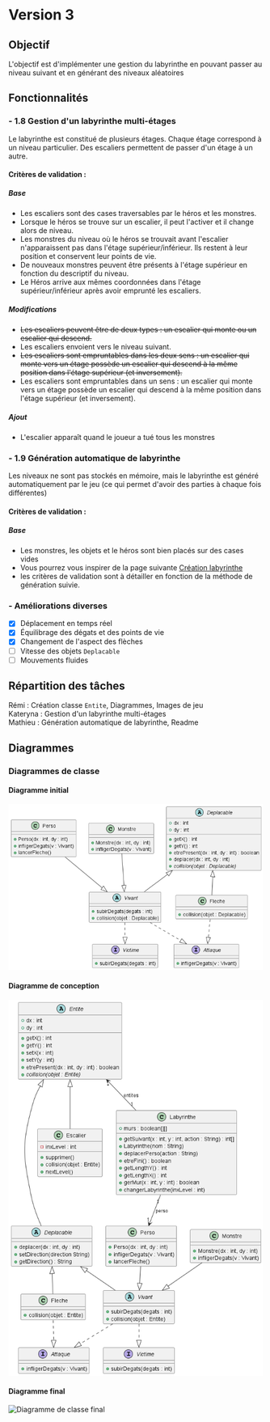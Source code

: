 # Version 3

## Objectif

L'objectif est d'implémenter une gestion du labyrinthe en pouvant passer au niveau suivant et en générant des niveaux
aléatoires

## Fonctionnalités

### - 1.8 Gestion d'un labyrinthe multi-étages

Le labyrinthe est constitué de plusieurs étages. Chaque étage correspond à un niveau
particulier. Des escaliers permettent de passer d'un étage à un autre.

#### Critères de validation :

##### Base

* Les escaliers sont des cases traversables par le héros et les monstres.
* Lorsque le héros se trouve sur un escalier, il peut l'activer et il change alors de
  niveau.
* Les monstres du niveau où le héros se trouvait avant l'escalier n'apparaissent pas
  dans l'étage supérieur/inférieur. Ils restent à leur position et conservent leur points
  de vie.
* De nouveaux monstres peuvent être présents à l'étage supérieur en fonction du
  descriptif du niveau.
* Le Héros arrive aux mêmes coordonnées dans l'étage supérieur/inférieur après
  avoir emprunté les escaliers.

##### Modifications

* ~~Les escaliers peuvent être de deux types : un escalier qui monte ou un escalier qui descend.~~
* Les escaliers envoient vers le niveau suivant.
* ~~Les escaliers sont empruntables dans les deux sens : un escalier qui monte vers un étage possède un escalier qui
  descend à la même position dans l'étage supérieur (et inversement).~~
* Les escaliers sont empruntables dans un sens : un escalier qui monte vers un étage possède un escalier qui descend à
  la même position dans l'étage supérieur (et inversement).

##### Ajout

* L'escalier apparaît quand le joueur a tué tous les monstres

### - 1.9 Génération automatique de labyrinthe

Les niveaux ne sont pas stockés en mémoire, mais le labyrinthe est généré automatiquement par le jeu (ce qui permet
d'avoir des parties à chaque fois différentes)

#### Critères de validation :

##### Base

* Les monstres, les objets et le héros sont bien placés sur des cases vides
* Vous pourrez vous inspirer de la page
  suivante [Création labyrinthe](http://www.encyclopedie-incomplete.com/?Modelisation-et-Creation-d-un)
* les critères de validation sont à détailler en fonction de la méthode de génération suivie.

### - Améliorations diverses

- [X] Déplacement en temps réel
- [X] Équilibrage des dégats et des points de vie
- [X] Changement de l'aspect des flèches
- [ ] Vitesse des objets `Deplacable`
- [ ] Mouvements fluides

## Répartition des tâches

Rémi : Création classe `Entite`, Diagrammes, Images de jeu    
Kateryna : Gestion d'un labyrinthe multi-étages    
Mathieu : Génération automatique de labyrinthe, Readme

## Diagrammes

### Diagrammes de classe

#### Diagramme initial

<img src="https://github.com/remi-choffat/2024_Zeldiablo_remi-choffat_Cesareuh_katrinltvnv/blob/main/documents/version_2/diag_classe_v2.png" alt="Diagramme de classe initial"></img>

#### Diagramme de conception

<img src="https://github.com/remi-choffat/2024_Zeldiablo_remi-choffat_Cesareuh_katrinltvnv/blob/main/documents/version_3/diag_classe_v3.png" alt="Diagramme de classe conception"></img>

#### Diagramme final

<img src="https://github.com/remi-choffat/2024_Zeldiablo_remi-choffat_Cesareuh_katrinltvnv/blob/main/documents/version_3/diag_classe_final_v3.png" alt="Diagramme de classe final"></img>

